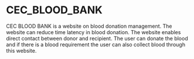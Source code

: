 # CEC_BLOOD_BANK
CEC BLOOD BANK is a website on blood donation management. The website can reduce time latency in blood donation. The website enables direct contact between donor and recipient. The user can donate the blood and if there is a blood requirement the user can also collect blood through this website.
